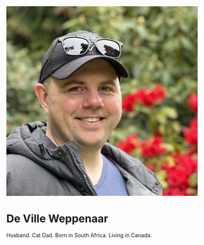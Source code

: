 <img src="/assets/images/profile.jpeg" alt="A portrait shot of De Ville Weppenaar from the shoulders up wearing a cap standing in front of a background of folliage and red flowers." class="gravatar" />

# De Ville Weppenaar

Husband. Cat Dad. Born in South Africa. Living in Canada.

<p class="lead">
  <a href="https://bsky.app/profile/deville.codes" aria-label="Bluesky" target="_blank" rel="noopener noreferrer" class="social"><i class="fa-brands fa-bluesky"></i></a><!--
  -->&nbsp;<a href="https://github.com/devillecodes" aria-label="GitHub" target="_blank" rel="noopener noreferrer" class="social"><i class="fab fa-github"></i></a><!--
  -->&nbsp;<a href="https://www.linkedin.com/in/devillecodes" aria-label="LinkedIn" target="_blank" rel="noopener noreferrer" class="social"><i class="fab fa-linkedin-in"></i></a>
</p>
